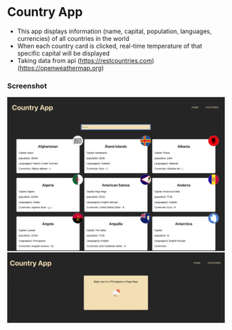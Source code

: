 # Country App

- This app displays information (name, capital, population, languages, currencies) of all countries in the world
- When each country card is clicked, real-time temperature of that specific capital will be displayed
- Taking data from api (https://restcountries.com) (https://openweathermap.org)

### Screenshot

![alt text](Screenshot1.png)
![alt text](Screenshot2.png)
